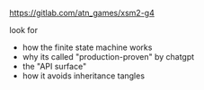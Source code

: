 https://gitlab.com/atn_games/xsm2-g4

look for
- how the finite state machine works
- why its called "production-proven" by chatgpt
- the "API surface"
- how it avoids inheritance tangles